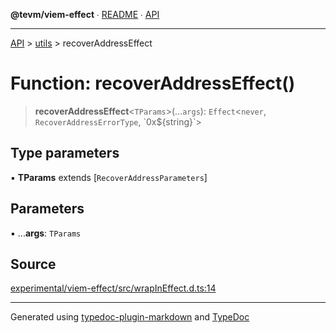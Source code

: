**@tevm/viem-effect** ∙ [README](../../README.md) ∙ [API](../../API.md)

***

[API](../../API.md) > [utils](../README.md) > recoverAddressEffect

# Function: recoverAddressEffect()

> **recoverAddressEffect**\<`TParams`\>(...`args`): `Effect`\<`never`, `RecoverAddressErrorType`, \`0x${string}\`\>

## Type parameters

▪ **TParams** extends [`RecoverAddressParameters`]

## Parameters

▪ ...**args**: `TParams`

## Source

[experimental/viem-effect/src/wrapInEffect.d.ts:14](https://github.com/evmts/tevm-monorepo/blob/main/experimental/viem-effect/src/wrapInEffect.d.ts#L14)

***
Generated using [typedoc-plugin-markdown](https://www.npmjs.com/package/typedoc-plugin-markdown) and [TypeDoc](https://typedoc.org/)
